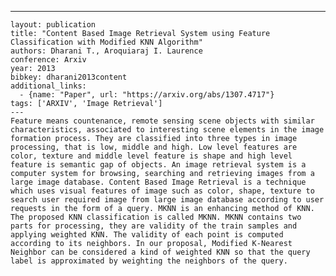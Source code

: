 ---
    layout: publication
    title: "Content Based Image Retrieval System using Feature Classification with Modified KNN Algorithm"
    authors: Dharani T., Aroquiaraj I. Laurence
    conference: Arxiv
    year: 2013
    bibkey: dharani2013content
    additional_links:
      - {name: "Paper", url: "https://arxiv.org/abs/1307.4717"}
    tags: ['ARXIV', 'Image Retrieval']
    ---
    Feature means countenance, remote sensing scene objects with similar characteristics, associated to interesting scene elements in the image formation process. They are classified into three types in image processing, that is low, middle and high. Low level features are color, texture and middle level feature is shape and high level feature is semantic gap of objects. An image retrieval system is a computer system for browsing, searching and retrieving images from a large image database. Content Based Image Retrieval is a technique which uses visual features of image such as color, shape, texture to search user required image from large image database according to user requests in the form of a query. MKNN is an enhancing method of KNN. The proposed KNN classification is called MKNN. MKNN contains two parts for processing, they are validity of the train samples and applying weighted KNN. The validity of each point is computed according to its neighbors. In our proposal, Modified K-Nearest Neighbor can be considered a kind of weighted KNN so that the query label is approximated by weighting the neighbors of the query.